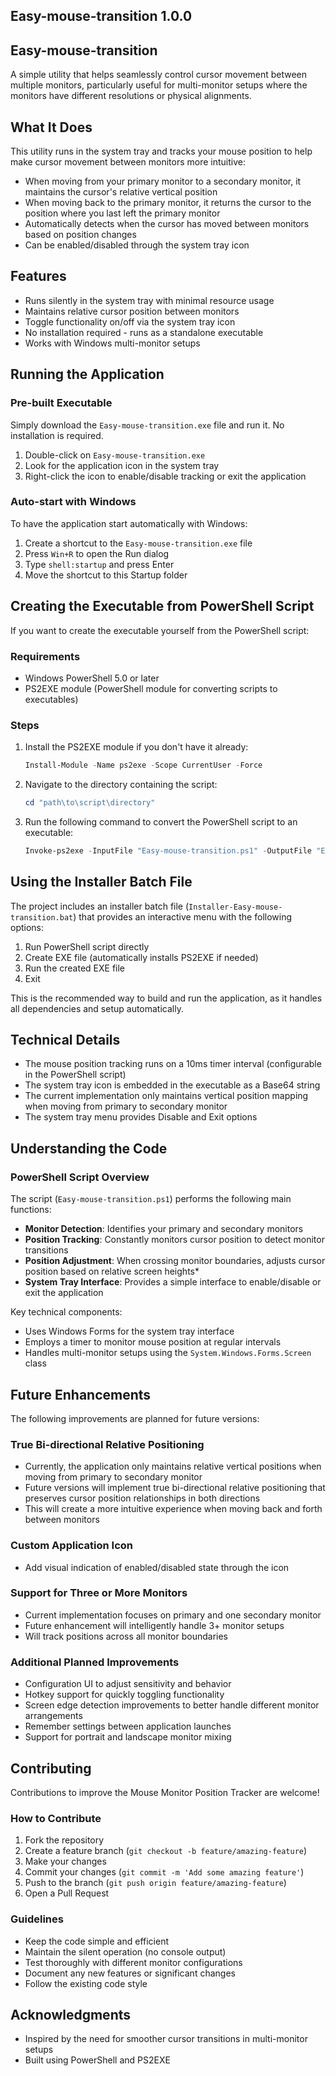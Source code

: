 ## Easy-mouse-transition 1.0.0

## Easy-mouse-transition


A simple utility that helps seamlessly control cursor movement between multiple monitors, particularly useful for multi-monitor setups where the monitors have different resolutions or physical alignments.

## What It Does

This utility runs in the system tray and tracks your mouse position to help make cursor movement between monitors more intuitive:

- When moving from your primary monitor to a secondary monitor, it maintains the cursor's relative vertical position
- When moving back to the primary monitor, it returns the cursor to the position where you last left the primary monitor
- Automatically detects when the cursor has moved between monitors based on position changes
- Can be enabled/disabled through the system tray icon

## Features

- Runs silently in the system tray with minimal resource usage
- Maintains relative cursor position between monitors
- Toggle functionality on/off via the system tray icon
- No installation required - runs as a standalone executable
- Works with Windows multi-monitor setups

## Running the Application

### Pre-built Executable

Simply download the `Easy-mouse-transition.exe` file and run it. No installation is required.

1. Double-click on `Easy-mouse-transition.exe`
2. Look for the application icon in the system tray
3. Right-click the icon to enable/disable tracking or exit the application

### Auto-start with Windows

To have the application start automatically with Windows:

1. Create a shortcut to the `Easy-mouse-transition.exe` file
2. Press `Win+R` to open the Run dialog
3. Type `shell:startup` and press Enter
4. Move the shortcut to this Startup folder

## Creating the Executable from PowerShell Script

If you want to create the executable yourself from the PowerShell script:

### Requirements

- Windows PowerShell 5.0 or later
- PS2EXE module (PowerShell module for converting scripts to executables)

### Steps

1. Install the PS2EXE module if you don't have it already:
   ```powershell
   Install-Module -Name ps2exe -Scope CurrentUser -Force
   ```

2. Navigate to the directory containing the script:
   ```powershell
   cd "path\to\script\directory"
   ```

3. Run the following command to convert the PowerShell script to an executable:
   ```powershell
   Invoke-ps2exe -InputFile "Easy-mouse-transition.ps1" -OutputFile "Easy-mouse-transition.exe" -NoConsole -IconFile "Easy-mouse.ico"
   ```

## Using the Installer Batch File

The project includes an installer batch file (`Installer-Easy-mouse-transition.bat`) that provides an interactive menu with the following options:

1. Run PowerShell script directly
2. Create EXE file (automatically installs PS2EXE if needed)
3. Run the created EXE file
4. Exit

This is the recommended way to build and run the application, as it handles all dependencies and setup automatically.

## Technical Details

- The mouse position tracking runs on a 10ms timer interval (configurable in the PowerShell script)
- The system tray icon is embedded in the executable as a Base64 string
- The current implementation only maintains vertical position mapping when moving from primary to secondary monitor
- The system tray menu provides Disable and Exit options

## Understanding the Code

### PowerShell Script Overview

The script (`Easy-mouse-transition.ps1`) performs the following main functions:

- **Monitor Detection**: Identifies your primary and secondary monitors
- **Position Tracking**: Constantly monitors cursor position to detect monitor transitions
- **Position Adjustment**: When crossing monitor boundaries, adjusts cursor position based on relative screen heights*
- **System Tray Interface**: Provides a simple interface to enable/disable or exit the application

Key technical components:
- Uses Windows Forms for the system tray interface
- Employs a timer to monitor mouse position at regular intervals
- Handles multi-monitor setups using the `System.Windows.Forms.Screen` class

## Future Enhancements

The following improvements are planned for future versions:

### True Bi-directional Relative Positioning
- Currently, the application only maintains relative vertical positions when moving from primary to secondary monitor
- Future versions will implement true bi-directional relative positioning that preserves cursor position relationships in both directions
- This will create a more intuitive experience when moving back and forth between monitors

### Custom Application Icon
- Add visual indication of enabled/disabled state through the icon

### Support for Three or More Monitors
- Current implementation focuses on primary and one secondary monitor
- Future enhancement will intelligently handle 3+ monitor setups
- Will track positions across all monitor boundaries

### Additional Planned Improvements
- Configuration UI to adjust sensitivity and behavior
- Hotkey support for quickly toggling functionality
- Screen edge detection improvements to better handle different monitor arrangements
- Remember settings between application launches
- Support for portrait and landscape monitor mixing


## Contributing

Contributions to improve the Mouse Monitor Position Tracker are welcome!

### How to Contribute

1. Fork the repository
2. Create a feature branch (`git checkout -b feature/amazing-feature`)
3. Make your changes
4. Commit your changes (`git commit -m 'Add some amazing feature'`)
5. Push to the branch (`git push origin feature/amazing-feature`)
6. Open a Pull Request

### Guidelines

- Keep the code simple and efficient
- Maintain the silent operation (no console output)
- Test thoroughly with different monitor configurations
- Document any new features or significant changes
- Follow the existing code style



## Acknowledgments

- Inspired by the need for smoother cursor transitions in multi-monitor setups
- Built using PowerShell and PS2EXE
